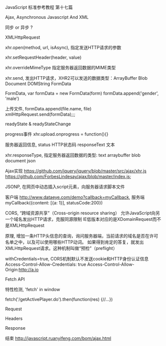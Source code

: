 JavaScript
标准参考教程
第十七篇

Ajax,
Asynchronous Javascript And XML

同步 or 异步 ?

XMLHttpRequest

xhr.open(method, url, isAsync),
指定发送HTTP请求的参数

xhr.setRequestHeader(header, value)

xhr.overrideMimeType
指定服务器返回数据的MIME类型

xhr.send,
发出HTTP请求，XHR2可以发送的数据类型：ArrayBuffer Blob Document DOMString FormData 

FormData,
var formData = new FormData(form)
formData.append('gender', 'male')

上传文件,
formData.append(file.name, file)
xmlHttpRequest.send(formData);;;

readyState & readyStateChange

progress事件
xhr.upload.onprogress = function(){}

服务器返回信息,
status HTTP状态码
responseText 文本

xhr.responseType,
指定服务器返回数据的类型: text arraybuffer blob document json

Ajax实现
https://github.com/jquery/jquery/blob/master/src/ajax/xhr.js
https://github.com/ForbesLindesay/ajax/blob/master/index.js;

JSONP,
在网页中动态插入script元素，向服务器请求脚本文件

客户端
http://www.dataeye.com/demo?callback=myCallback,
服务端
myCallback({content: [{a: 1}], statusCode:200})

CORS,
“跨域资源共享”（Cross-origin resource sharing）
允许JavaScript向另一个域名发出HTTP请求，克服同源限制
IE低版本对应的是XDomainRequest而不是XMLHttpRequest

原理,
增加一条HTTP头信息的查询，询问服务器端，当前请求的域名是否在许可名单之中，以及可以使用哪些HTTP动词。
如果得到肯定的答复，就发出XMLHttpRequest请求。这种机制叫做“预检”（preflight）

withCredentials=true,
CORS机制默认不发送cookie和HTTP身份认证信息
Access-Control-Allow-Credentials: true
Access-Control-Allow-Origin:http://a.io

Fetch API

特性检测,
'fetch' in window

fetch('/getActivePlayer.do').then(function(res) {//...})

Request

Headers

Response

结束
http://javascript.ruanyifeng.com/bom/ajax.html